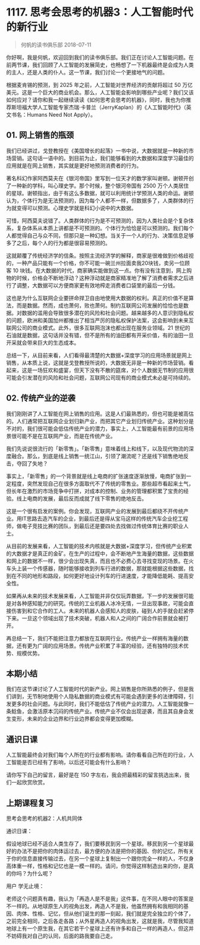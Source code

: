 # 1117. 思考会思考的机器3：人工智能时代的新行业
> 何帆的读书俱乐部
2018-07-11

你好啊，我是何帆，欢迎回到我们的读书俱乐部。我们正在讨论人工智能问题。在前两节课，我们回顾了人工智能的发展简史，也畅想了一下机器最终是会成为人类的主人，还是人类的仆人。这一节课，我们讨论一个更接地气的问题。

根据麦肯锡的预测，到 2025 年之前，人工智能对世界经济的贡献将超过 50 万亿美元。这是一个巨大的商业机会。那么，人工智能会影响到哪些产业呢？我们又该如何应对？请你和我一起继续读读《如何思考会思考的机器》，同时，我也为你推荐斯坦福大学人工智能专家杰瑞·卡普兰（JerryKaplan）的《人工智能时代》（英文书名：Humans Need Not Apply）。

## 01. 网上销售的瓶颈

我们已经讲过，戈登教授在《美国增长的起落》一书中说，大数据就是一种新的市场营销。这句话一语中的。到目前为止，我们能够看到的大数据和深度学习最佳的应用就是在网上销售，其实就是更好地预测消费者的行为。

著名科幻作家阿西莫夫在《银河帝国》里写到一位天才的数学家叫谢顿。谢顿开创了一种新的学科，叫心理史学。那个时候，整个银河帝国有 2500 万个人类居住的星球。谢顿指出，由于有这么多数据，就可以利用统计学预测人类的命运。谢顿认为，个体行为是无法预测的，因为每个人都不一样，但数据多了，人类群体的行为就变得可以预测。心理史学就是科幻小说中的大数据。

可惜，阿西莫夫说错了。人类群体的行为是不可预测的，因为人类社会是个复杂体系，复杂体系从本质上讲都是不可预测的。个体行为恰恰是可以预测的。我们每个人都觉得自己与众不同，但那只是一种幻想。当关于一个人的行为、决策信息足够多了之后，每个人的行为都是很容易预测的。

这就颠覆了传统经济学的信条。按照主流经济学的解释，商家是很难做到价格歧视的，一种产品只能有一个价格，你不可能一碗兰州拉面卖我20块钱，卖另一位顾客 10 块钱。在大数据的时代，商家确实能做到这一点。你有没有注意到，网上购物的时候，价格会不断地浮动？这种浮动就是商家精准地了解了消费者需求之后进行了调整，大数据可以方便商家更有效地榨走消费者口袋里的最后一分钱。

这也是为什么互联网企业要拼命捍卫自由地使用大数据的权利。真正的价值不是算法，而是数据。然而，成也萧何，败也萧何。制约互联网公司发展的恰恰也是数据。对数据的滥用会导致很多潜在的风险和社会问题。越来越多的人意识到隐私权的问题，欧洲和美国加州都推出了相当严厉的隐私权保护法案，这会影响到未来互联网公司的商业模式。此外，很多互联网泡沫也都出现在服务业领域。21 世纪的石油就是数据，这句话并没有错，但不是所有的油田都有开采价值，有的油田一旦开采就会带来巨大的生态成本。

总结一下，从目前来看，人们看得最清楚的大数据+深度学习的应用场景就是网上销售，从本质上说，这就是戈登教授所说的，大数据无非是一种新的市场营销。看起来，这是一场狂欢和盛宴，但天下没有不散的筵席，对个人数据无节制的应用很可能会引发潜在的风险和社会问题，互联网公司现有的商业模式未必是可持续的。

## 02. 传统产业的逆袭

我们刚刚讲了人工智能在网上销售的应用。这是人们最熟悉的，但也可能是被高估的。人们通常把互联网企业划归新产业，而把其它产业划归传统产业。这种划分是不对的，我们很可能会低估传统产业的潜力，事实上，人工智能最有前景的应用场景很可能不是在互联网产业，而是在传统产业。

我们先说说很流行的「新零售」。「新零售」意味着线上和线下，以及现代物流的深度融合。那么，到底是线上销售一统江山，引领了潮流呢？还是线下销售绝地反击，夺回了失地？

事实上，「新零售」的一个背景就是线上电商的扩张速度逐渐放慢，电商扩张到一定程度，突然发现自己在很多方面取代不了传统的零售业。那些超市看起来土气，但长年在激烈的市场竞争中打拼，对成本的控制、业务的管理都积累了宝贵的经验。线上电商的发展，最后反而成就了线下零售的绝地反击。

这是一个很有启发的案例。你会发现，互联网产业的发展到最后都绕不开传统产业。用IT思路去造汽车的企业，到最后还是得从宝马这样的传统汽车企业挖工程师，做电子竞技比赛的团队，到最后还是要四处去找做过传统体育比赛的职业人士。

从目前的发展来看，人工智能的技术内核就是大数据+深度学习，但传统产业积累的大数据才是真正的金矿。在生产的过程中，会不断地产生海量的数据，这些数据和网上的数据不一样，很少会出现失真，而且也不必费心去寻找变现的场景。在火车头上装一个传感器，随时能够接收到列车行进的数据，那就能根据这些数据，找到在不同的地形和路段，如何更好地设计列车的行进速度，才能降低能耗、提高安全性。

如果再从未来的技术发展来看，人工智能并非仅仅玩弄数据，下一步的发展很可能是对各种感知能力的研究。传统的工业机器人冰冷无情，一旦出现事故，可能会直接伤害到和它合作的工人。未来的机器人会感知人的皮肤，碰到人的手就会赶紧停下来。一旦这个领域出现了技术突破，机器人和人之间的广阔合作前景就会被打开。

再总结一下，我们不能把注意力都放在互联网行业。传统产业一样拥有海量的数据，还有更为广阔的应用场景。传统产业积累了丰富的经验，还有独特的技术优势、规模优势。

## 本期小结

我们在这节课讨论了人工智能时代的新产业。网上销售是你所熟悉的例子，但是我们讲到，无节制地使用个人隐私数据的商业模式有可能会遇到更多的法律障碍，引发更多的社会问题。与此同时，我们不能低估了传统产业的潜力。人工智能就像一条鲶鱼，会激活原本沉闷的传统产业。传统产业不仅会出现逆袭，而且其自身会发生变形，未来的企业边界和行业边界都会变得更加模糊。

## 通识日课

人工智能最终会对我们每个人所在的行业都有影响。请你看看自己所在的行业，人工智能是否已经有了影响，以后还可能会有什么影响？

请你写下自己的留言，最好是在 150 字左右，我会把最精彩的留言挑选出来，我们一起欣赏欣赏。

## 上期课程复习

思考会思考的机器2：人机共同体

通识日课：

假设地球已经不适合人类生存了，我们要移民到另一个星球。移民到另一个星球最好的办法不是把你的肉体运过去，最方便的办法是把你的基因、你的记忆，所有关于你的信息直接传输过去，在另一个星球上复制出一个跟你完全一样的人，不仅身高体重一样，性格和记忆也是一模一样的。请问，你觉得这样制造出来的你，是真的你吗？为什么呢？

用户 学无止境：

老师这个问题真有趣，我认为「再造人是不是我」这件事，在不同人眼中的答案是不一样的。从地球原生人的视角出发，再造人不是我，他虽然拥有和我相同的基因、肉体、性格、记忆，但从他们诞生的那一刻起，我们就是完全独立的个体了，之前完全相同，之后各走各路；从外星再造人的视角出发，这就是我，尽管我知道地球上有一个原生我，在其它若干个星球上还有许多和自己一样的再造人，但这并不妨碍我对自己的认同，后面的路我要自己走。


